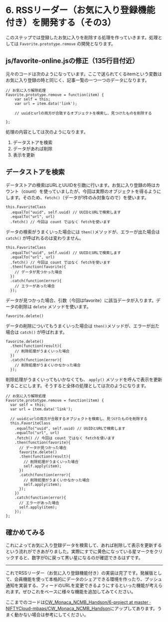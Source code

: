 # 6. RSSリーダー（お気に入り登録機能付き）を開発する（その3）

このステップでは登録したお気に入りを削除する処理を作っていきます。処理としては `Favorite.prototype.remove` の開発となります。

## js/favorite-online.jsの修正（135行目付近）

元々のコードは次のようになっています。ここで送られてくるitemという変数はお気に入り登録の時と同じく、記事一覧の一つ一つのデータになります。

```
// お気に入り解除処理
Favorite.prototype.remove = function(item) {
    var self = this;
    var url = item.data('link');
    
    // uuidとurlの両方が合致するオブジェクトを検索し、見つけたものを削除する
    
};
```

処理の内容としては次のようになります。

1. データストアを検索
1. データがあれば削除
1. 表示を更新

## データストアを検索

データストアの検索はURLとUUIDを引数に行います。お気に入り登録の時はカウント（count）を使っていましたが、今回は実際のオブジェクトを得るようにします。そのため、`fetch()`（データが1件のみ対象なので）を使います。

```
this.FavoriteClass
  .equalTo("uuid", self.uuid) // UUIDとURLで検索します
  .equalTo("url", url)
  .fetch() // 今回は count ではなく fetchを使います
```

データの検索がうまくいった場合には `then()`メソッドが、エラーが出た場合は `catch()` が呼ばれるのは変わりません。

```
this.FavoriteClass
  .equalTo("uuid", self.uuid) // UUIDとURLで検索します
  .equalTo("url", url)
  .fetch() // 今回は count ではなく fetchを使います
  .then(function(favorite){
    // データが見つかった場合
  })
  .catch(function(error){
    // エラーがあった場合
  });
```

データが見つかった場合、引数（今回はfavorite）に該当データが入ります。データの削除は `delete` メソッドを使います。

```
favorite.delete()
```

データの削除についてもうまくいった場合は `then()`メソッドが、エラーが出た場合は `catch()` が呼ばれます。

```
favorite.delete()
  .then(function(result){
    // 削除処理がうまくいった場合
  })
  .catch(function(error){
    // 削除処理がうまくいかなかった場合
  });
```

削除処理がうまくいってもいかなくても、 `apply()` メソッドを呼んで表示を更新することにします。そうすると全体の処理としては次のようになります。

```
// お気に入り解除処理
Favorite.prototype.remove = function(item) {
  var self = this;
  var url = item.data('link');

  // uuidとurlの両方が合致するオブジェクトを検索し、見つけたものを削除する
  this.FavoriteClass
    .equalTo("uuid", self.uuid) // UUIDとURLで検索します
    .equalTo("url", url)
    .fetch() // 今回は count ではなく fetchを使います
    .then(function(favorite){
      // データが見つかった場合
      favorite.delete()
      .then(function(result){
        // 削除処理がうまくいった場合
        self.apply(item);
      })
      .catch(function(error){
        // 削除処理がうまくいかなかった場合
        self.apply(item);
      });
    })
    .catch(function(error){
      // エラーがあった場合
      self.apply(item);
    });
};
```

## 確かめてみる

これによってお気に入り登録データを検索して、あれば削除して表示を更新するという流れができあがりました。実際にすでに黄色になっている星マークをクリックすると、数字が0に戻って黒い星になるのが確認できるはずです。

----

これでRSSリーダー（お気に入り登録機能付き）の実装は完了です。発展版として、会員機能を使って本格的にデータのシェアできる環境を作ったり、プッシュ通知を実装する、フィードのURLを変更できるようにするといった機能が考えられます。ぜひこれをベースに様々な機能を追加してみてください。

ここまでのコードは[CW_Monaca_NCMB_Handson/6-project at master · NIFTYCloud-mbaas/CW_Monaca_NCMB_Handson](https://github.com/NIFTYCloud-mbaas/CW_Monaca_NCMB_Handson/tree/master/6-project)にアップしてあります。うまく動かない場合は参考にしてください。
